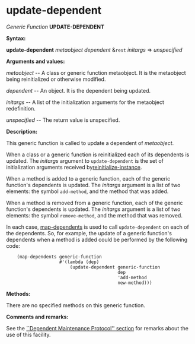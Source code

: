 update-dependent
================

*Generic Function* **UPDATE-DEPENDENT**

**Syntax:**

**update-dependent** *metaobject* *dependent* &`rest` *initargs* => *unspecified*

**Arguments and values:**

*metaobject* -- A class or generic function metaobject. It is the metaobject being reinitialized or otherwise modified.

*dependent* -- An object. It is the dependent being updated.

*initargs* -- A list of the initialization arguments for the metaobject redefinition.

*unspecified* -- The return value is unspecified.

**Description:**

This generic function is called to update a dependent of *metaobject*.

When a class or a generic function is reinitialized each of its dependents is updated. The *initargs* argument to `update-dependent` is the set of initialization arguments received by[reinitialize-instance](http://www.lispworks.com/documentation/HyperSpec/Body/f_reinit.htm#reinitialize-instance).

When a method is added to a generic function, each of the generic function's dependents is updated. The *initargs* argument is a list of two elements: the symbol `add-method`, and the method that was added.

When a method is removed from a generic function, each of the generic function's dependents is updated. The *initargs* argument is a list of two elements: the symbol `remove-method`, and the method that was removed.

In each case, [map-dependents](map-dependents.md) is used to call `update-dependent` on each of the dependents. So, for example, the update of a generic function's dependents when a method is added could be performed by the following code:

        (map-dependents generic-function
                        #'(lambda (dep)
                            (update-dependent generic-function
                                              dep
                                              'add-method
                                              new-method)))
      

**Methods:**

There are no specified methods on this generic function.

**Comments and remarks:**

See the [``Dependent Maintenance Protocol'' section](dependent-maintenance-protocol.md) for remarks about the use of this facility.
